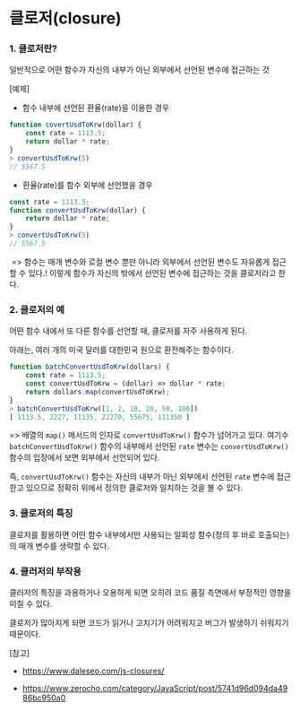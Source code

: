 # 클로저(closure)

### 1. 클로저란?

일반적으로 어떤 함수가 자신의 내부가 아닌 외부에서 선언된 변수에 접근하는 것

[예제]

* 함수 내부에 선언된 환율(rate)을 이용한 경우

```javascript
function covertUsdToKrw(dollar) {
    const rate = 1113.5;
    return dollar * rate;
}
> convertUsdToKrw(5)
// 5567.5
```

- 환율(rate)를 함수 외부에 선언했을 경우

```javascript
const rate = 1113.5;
function convertUsdToKrw(dollar) {
    return dollar * rate;
}
> convertUsdToKrw(5)
// 5567.5
```

​	=> 함수는 매개 변수와 로컬 변수 뿐만 아니라 외부에서 선언된 변수도 자유롭게 접근할 수 있다.! 이렇게 함수가 자신의 밖에서 선언된 변수에 접근하는 것을 클로저라고 한다.



### 2. 클로저의 예

어떤 함수 내에서 또 다른 함수를 선언할 때, 클로저를 자주 사용하게 된다. 

아래는, 여러 개의 미국 달러를 대한민국 원으로 환전해주는 함수이다.

```javascript
function batchConvertUsdToKrw(dollars) {
    const rate = 1113.5;
    const convertUsdToKrw = (dollar) => dollar * rate;
    return dollars.map(convertUsdToKrw);
}
> batchConvertUsdToKrw([1, 2, 10, 20, 50, 100])
[ 1113.5, 2227, 11135, 22270, 55675, 111350 ]
```

=> 배열의 `map()` 메서드의 인자로 `convertUsdToKrw()` 함수가 넘어가고 있다. 여기수 `batchConvertUsdToKrw()` 함수의 내부에서 선언된 `rate` 변수는 `convertUsdToKrw()` 함수의 입장에서 보면 외부에서 선언되어 있다. 

즉, `convertUsdToKrw()` 함수는 자신의 내부가 아닌 외부에서 선언된 `rate` 변수에 접근한고 있으므로 정확히 위에서 정의한 클로저와 일치하는 것을 볼 수 있다.



### 3. 클로저의 특징

클로저를 활용하면 어떤 함수 내부에서만 사용되는 일회성 함수(정의 후 바로 호출되는)의 매개 변수를 생략할 수 있다.



### 4. 클러저의 부작용

클러저의 특징을 과용하거나 오용하게 되면 오히려 코드 품질 측면에서 부정적인 영향을 미칠 수 있다. 

클로저가 많아지게 되면 코드가 읽거나 고치기가 어려워지고 버그가 발생하기 쉬워지기 때문이다. 



[참고]

- https://www.daleseo.com/js-closures/

- https://www.zerocho.com/category/JavaScript/post/5741d96d094da4986bc950a0
